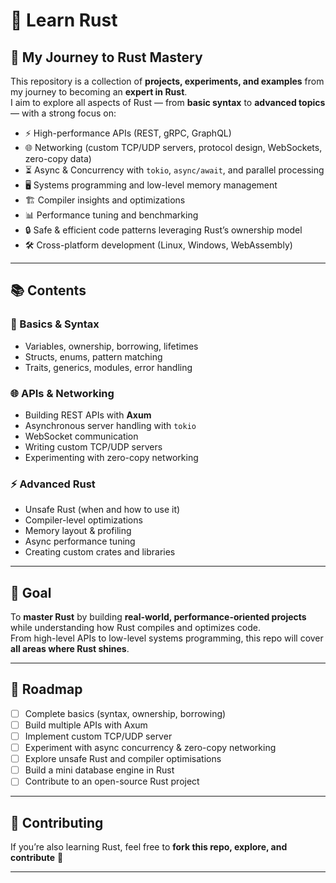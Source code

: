 # 🦀 Learn Rust  

## 🚀 My Journey to Rust Mastery  

This repository is a collection of **projects, experiments, and examples** from my journey to becoming an **expert in Rust**.  
I aim to explore all aspects of Rust — from **basic syntax** to **advanced topics** — with a strong focus on:  

- ⚡ High-performance APIs (REST, gRPC, GraphQL)  
- 🌐 Networking (custom TCP/UDP servers, protocol design, WebSockets, zero-copy data)  
- ⏳ Async & Concurrency with `tokio`, `async/await`, and parallel processing  
- 🖥️ Systems programming and low-level memory management  
- 🏗️ Compiler insights and optimizations  
- 📊 Performance tuning and benchmarking  
- 🔒 Safe & efficient code patterns leveraging Rust’s ownership model  
- 🛠️ Cross-platform development (Linux, Windows, WebAssembly)  

---

## 📚 Contents  

### 🚀 Basics & Syntax  
- Variables, ownership, borrowing, lifetimes  
- Structs, enums, pattern matching  
- Traits, generics, modules, error handling  

### 🌐 APIs & Networking  
- Building REST APIs with **Axum**  
- Asynchronous server handling with `tokio`  
- WebSocket communication  
- Writing custom TCP/UDP servers  
- Experimenting with zero-copy networking  

### ⚡ Advanced Rust  
- Unsafe Rust (when and how to use it)  
- Compiler-level optimizations  
- Memory layout & profiling  
- Async performance tuning  
- Creating custom crates and libraries  

---

## 🎯 Goal  

To **master Rust** by building **real-world, performance-oriented projects** while understanding how Rust compiles and optimizes code.  
From high-level APIs to low-level systems programming, this repo will cover **all areas where Rust shines**.  

---

## 📌 Roadmap  

- [ ] Complete basics (syntax, ownership, borrowing)  
- [ ] Build multiple APIs with Axum  
- [ ] Implement custom TCP/UDP server  
- [ ] Experiment with async concurrency & zero-copy networking  
- [ ] Explore unsafe Rust and compiler optimisations  
- [ ] Build a mini database engine in Rust  
- [ ] Contribute to an open-source Rust project  

---

## 🤝 Contributing  

If you’re also learning Rust, feel free to **fork this repo, explore, and contribute** 🚀  


---

